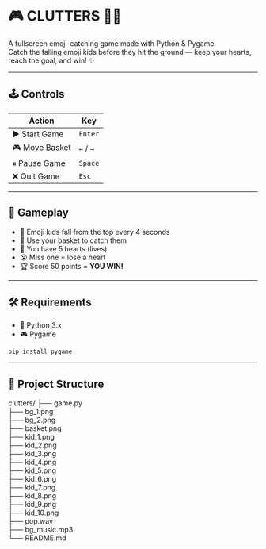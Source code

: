 # 🎮 CLUTTERS 🧺💫

A fullscreen emoji-catching game made with Python & Pygame.  
Catch the falling emoji kids before they hit the ground — keep your hearts, reach the goal, and win! ✨

---

## 🕹️ Controls

| Action         | Key            |
|----------------|----------------|
| ▶️ Start Game   | `Enter`        |
| 🎮 Move Basket | `←` / `→`       |
| ⏸ Pause Game   | `Space`        |
| ❌ Quit Game   | `Esc`          |

---

## 🎯 Gameplay

- 🧸 Emoji kids fall from the top every 4 seconds  
- 🧺 Use your basket to catch them  
- 💖 You have 5 hearts (lives)  
- 😵 Miss one = lose a heart  
- 🏆 Score 50 points = **YOU WIN!**

---

## 🛠️ Requirements

- 🐍 Python 3.x  
- 🎮 Pygame

```bash
pip install pygame
``` 


---

## 📁 Project Structure

clutters/
├── game.py  
├── bg_1.png  
├── bg_2.png  
├── basket.png  
├── kid_1.png  
├── kid_2.png  
├── kid_3.png  
├── kid_4.png  
├── kid_5.png  
├── kid_6.png  
├── kid_7.png  
├── kid_8.png  
├── kid_9.png  
├── kid_10.png  
├── pop.wav  
├── bg_music.mp3  
└── README.md  




